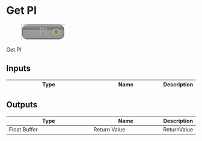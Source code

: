# Get PI

<div align="left" data-full-width="false">

<figure><img src="Get_PI.png" alt=""><figcaption></figcaption></figure>

</div>

Get PI

## Inputs

<table>
<thead><tr><th width="250">Type</th><th width="200">Name</th><th>Description</th></tr></thead>
<tbody>
</tbody>
</table>

## Outputs

<table>
<thead><tr><th width="250">Type</th><th width="200">Name</th><th>Description</th></tr></thead>
<tbody>
<tr><td>Float Buffer</td><td>Return Value</td><td>ReturnValue</td></tr>
</tbody>
</table>